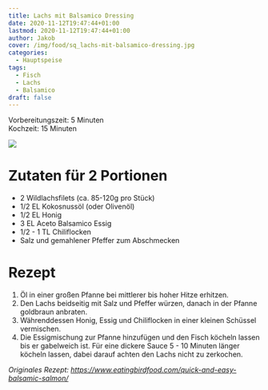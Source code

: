 ```yaml
---
title: Lachs mit Balsamico Dressing
date: 2020-11-12T19:47:44+01:00
lastmod: 2020-11-12T19:47:44+01:00
author: Jakob
cover: /img/food/sq_lachs-mit-balsamico-dressing.jpg
categories:
  - Hauptspeise
tags:
  - Fisch
  - Lachs
  - Balsamico
draft: false
---
```


Vorbereitungszeit: 5 Minuten  
Kochzeit: 15 Minuten

<!--more-->

![](/img/food/lachs-mit-balsamico-dressing.jpg)

# Zutaten für 2 Portionen

- 2 Wildlachsfilets (ca. 85-120g pro Stück)
- 1/2 EL Kokosnussöl (oder Olivenöl)
- 1/2 EL Honig
- 3 EL Aceto Balsamico Essig
- 1/2 - 1 TL Chiliflocken
- Salz und gemahlener Pfeffer zum Abschmecken

# Rezept

1. Öl in einer großen Pfanne bei mittlerer bis hoher Hitze erhitzen. 
2. Den Lachs beidseitig mit Salz und Pfeffer würzen, danach in der Pfanne goldbraun anbraten.
3. Währenddessen Honig, Essig und Chiliflocken in einer kleinen Schüssel vermischen.
4. Die Essigmischung zur Pfanne hinzufügen und den Fisch köcheln lassen bis er gabelweich ist. Für eine dickere Sauce 5 - 10 Minuten länger köcheln lassen, dabei darauf achten den Lachs nicht zu zerkochen.

*Originales Rezept: https://www.eatingbirdfood.com/quick-and-easy-balsamic-salmon/*
